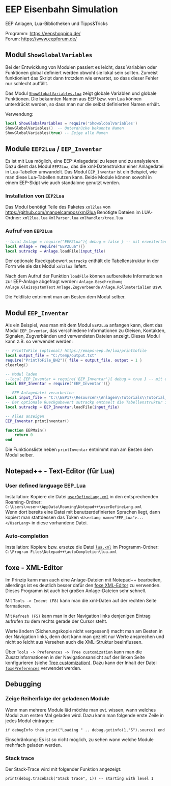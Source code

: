 # EEP Eisenbahn Simulation

EEP Anlagen, Lua-Bibliotheken und Tipps&amp;Tricks

Programm: <https://eepshopping.de/>  
Forum: <https://www.eepforum.de/>

## Modul `ShowGlobalVariables`

Bei der Entwicklung von Modulen passiert es leicht, dass Variablen oder Funktionen global definiert werden obwohl sie lokal sein sollten.
Zumeist funktioniert das Skript dann trotzdem wie erwartet, so dass dieser Fehler nur schlecht auffällt.

Das Modul [`ShowGlobalVariables.lua`](https://raw.githubusercontent.com/FrankBuchholz/EEP/master/ShowGlobalVariables.lua) zeigt globale Variablen und globale Funktionen.
Die bekannten Namen aus EEP bzw. von Lua können unterdrückt werden, so dass man nur die selbst definierten Namen erhält.

Verwendung:

``` lua
local ShowGlobalVariables = require('ShowGlobalVariables')
ShowGlobalVariables()  -- Unterdrücke bekannte Namen
ShowGlobalVariables(true) -- Zeige alle Namen
```

## Module `EEP2Lua` / `EEP_Inventar`

Es ist mit Lua möglich, eine EEP-Anlagedatei zu lesen und zu analysieren. Dazu dient das Modul `EEP2Lua`, das die xml-Datenstruktur einer Anlagedatei in Lua-Tabellen umwandelt. Das Modul `EEP_Inventar` ist ein Beispiel, wie man diese Lua-Tabellen nutzen kann.  Beide Module können sowohl in einem EEP-Skipt wie auch standalone genutzt werden.

### Installation von `EEP2Lua`

Das Modul benötigt Teile des Paketes `xml2lua` von <https://github.com/manoelcampos/xml2lua>
Benötigte Dateien im LUA-Ordner:
`xml2lua.lua`
`XmlParser.lua`
`xmlhandler/tree.lua`

### Aufruf von `EEP2Lua`

``` lua
--local Anlage = require("EEP2Lua"){ debug = false } -- mit erweiterter Protokollanzeige
local Anlage = require("EEP2Lua"){}
local sutrackp = Anlage.loadFile(input_file)
```

Der optionale Rueckgabewert `sutrackp` enthält die Tabellenstruktur in der Form wie sie das Modul `xml2lua` liefert.

Nach dem Aufruf der Funktion `loadFile` können aufbereitete Informationen zur EEP-Anlage abgefragt werden:
`Anlage.Beschreibung`
`Anlage.GleissystemText`
`Anlage.Zugverbaende`
`Anlage.Rollmaterialien`
usw.

Die Feldliste entnimmt man am Besten dem Modul selber.

## Modul `EEP_Inventar`

Als ein Beispiel, was man mit dem Modul `EEP2Lua` anfangen kann, dient das Modul `EEP_Inventar`, das verschiedene Informationen zu Gleisen, Kontakten, Signalen, Zugverbänden und verwendeten Dateien anzeigt. Dieses Modul kann z.B. so verwendet werden:

``` lua
-- PrintToFile (optional) https://emaps-eep.de/lua/printtofile
local output_file = "C:/temp/output.txt"
require("PrintToFile_BH2"){ file = output_file, output = 1 }
clearlog()

-- Modul laden
--local EEP_Inventar = require('EEP_Inventar'){ debug = true } -- mit erweiterter Protokollausgabe
local EEP_Inventar = require('EEP_Inventar'){}

-- EEP-Anlagedatei verarbeiten
local input_file = "C:\\EEP17\\Resourcen\\Anlagen\\Tutorials\\Tutorial_57_sanftes_Ankuppeln.anl3"
-- Der optionale Rueckgabewert sutrackp enthaelt die Tabellenstruktur in der Form wie sie xml2lua liefert 
local sutrackp = EEP_Inventar.loadFile(input_file)

-- Alles anzeigen
EEP_Inventar.printInventar()

function EEPMain()
    return 0
end
```

Die Funktionsliste neben `printInventar` entnimmt man am Besten dem Modul selber.

## Notepad++ - Text-Editor (für Lua)

### User defined language EEP_Lua

Installation: Kopiere die Datei [`userDefineLang.xml`](https://raw.githubusercontent.com/FrankBuchholz/EEP/master/userDefineLang.xml) in den entsprechenden Roaming-Ordner:  
`C:\Users\<user>\AppData\Roaming\Notepad++\userDefineLang.xml`  
Wenn dort bereits eine Datei mit benutzerdefinierten Sprachen liegt, dann kopiert man stattdessen das Token `<UserLang name="EEP_Lua">...</UserLang>` in diese vorhandene Datei.  

### Auto-completion

Installation: Kopiere bzw. ersetze die Datei [`lua.xml`](https://raw.githubusercontent.com/FrankBuchholz/EEP/master/lua.xml) im Programm-Ordner:  
`C:\Program Files\Notepad++\autoCompletion\lua.xml`  

## foxe - XML-Editor

Im Prinzip kann man auch eine Anlage-Dateien mit Notepad++ bearbeiten, allerdings ist es deutlich besser dafür den [foxe XML-Editor](http://www.firstobject.com/dn_editor.htm) zu verwenden.  
Dieses Programm ist auch bei großen Anlage-Dateien sehr schnell.  

Mit `Tools -> Indent (F8)` kann man die xml-Daten auf der rechten Seite formatieren.  

Mit `Refresh (F5)` kann man in der Navigation links denjenigen Eintrag aufrufen zu dem rechts gerade der Cursor steht.
  
Werte ändern (Sicherungskopie nicht vergessen!) macht man am Besten in der Navigation links, denn dort kann man gezielt nur Werte ansprechen und nicht so leicht aus Versehen auch die XML-Struktur beeinflussen.  

Über `Tools -> Preferences -> Tree customization` kann man die Zusatzinformationen in der Navigationsansicht auf der linken Seite konfigurieren (siehe [Tree customization](http://www.firstobject.com/tree-customization-in-xml-editor.htm)). Dazu kann der Inhalt der Datei  [`foxePreferences`](https://github.com/FrankBuchholz/EEP/blob/master/foxePreferences) verwendet werden.  

## Debugging

### Zeige Reihenfolge der geladenen Module

Wenn man mehrere Module läd möchte man evt. wissen, wann welches Modul zum ersten Mal geladen wird. Dazu kann man folgende erste Zeile in jedes Modul eintragen:

`if debugInfo then print("Loading " .. debug.getinfo(1,"S").source) end`

Einschränkung: Es ist so nicht möglich, zu sehen wann welche Module mehrfach geladen werden.

### Stack trace

Der Stack-Trace wird mit folgender Funktion angezeigt:

`print(debug.traceback("Stack trace", 1)) -- starting with level 1`

